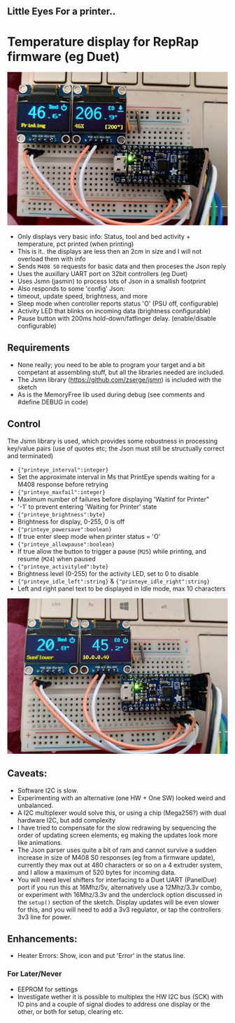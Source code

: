 ## Little Eyes For a printer..
# Temperature display for RepRap firmware (eg Duet)

![Prototype](./images/printeye-prototype.jpg)

* Only displays very basic info: Status, tool and bed activity + temperature, pct printed (when printing)
 * This is it.. the displays are less then an 2cm in size and I will not overload them with info
* Sends `M408 S0` requests for basic data and then proceses the Json reply
 * Uses the auxillary UART port on 32bit controllers (eg Duet)
 * Uses Jsmn (jasmin) to process lots of Json in a smallish footprint
* Also responds to some 'config' Json:
 * timeout, update speed, brightness, and more
* Sleep mode when controller reports status 'O' (PSU off, configurable)
* Activity LED that blinks on incoming data (brightness configurable)
* Pause button with 200ms hold-down/fatfinger delay. (enable/disable configurable)

## Requirements 
* None really; you need to be able to program your target and a bit competant at assembling stuff, but all the libraries needed are included.
 * The Jsmn library (https://github.com/zserge/jsmn) is included with the sketch
 * As is the MemoryFree lib used during debug (see comments and #define DEBUG in code)

## Control
The Jsmn library is used, which provides some robustness in processing key/value pairs (use of quotes etc; the Json must still be structually correct and terminated)
* `{"printeye_interval":integer}`
 * Set the approximate interval in Ms that PrintEye spends waiting for a M408 response before retrying
* `{"printeye_maxfail":integer}`
 * Maximum number of failures before displaying 'Waitinf for Printer"
 * '-1' to prevent entering 'Waiting for Printer' state
* `{"printeye_brightness":byte}`
 * Brightness for display, 0-255, 0 is off
* `{"printeye_powersave":boolean}`
 * If true enter sleep mode when printer status = 'O'
* `{"printeye_allowpause":boolean}`
 * If true allow the button to trigger a pause (`M25`) while printing, and resume (`M24`) when paused
* `{"printeye_activityled":byte}`
 * Brightness level (0-255) for the activity LED, set to 0 to disable
* `{"printeye_idle_left":string}` & `{"printeye_idle_right":string}`
 * Left and right panel text to be displayed in Idle mode, max 10 characters

![Prototype](./images/printeye-prototype-1.jpg)

## Caveats:
* Software I2C is slow. 
 * Experimenting with an alternative (one HW + One SW) looked weird and unbalanced.
 * A I2C multiplexer would solve this, or using a chip (Mega256?) with dual hardware I2C, but add complexity
 * I have tried to compensate for the slow redrawing by sequencing the order of updating screen elements; eg making the updates look more like animations.
* The Json parser uses quite a bit of ram and cannot survive a sudden increase in size of M408 S0 responses (eg from a firmware update), currently they max out at 480 characters or so on a 4 extruder system, and I allow a maximum of 520 bytes for incoming data.
* You will need level shifters for interfacing to a Duet UART (PanelDue) port if you run this at 16Mhz/5v, alternatively use a 12Mhz/3.3v combo, or experiment with 16Mhz/3.3v and the underclock option discussed in the `setup()` section of the sketch. Display updates will be even slower for this, and you will need to add a 3v3 regulator, or tap the controllers 3v3 line for power.

## Enhancements: 
* Heater Errors: Show, icon and put 'Error' in the status line.

### For Later/Never
* EEPROM for settings
* Investigate wether it is possible to multiplex the HW I2C bus (SCK) with IO pins and a couple of signal diodes to address one display or the other, or both for setup, clearing etc.
